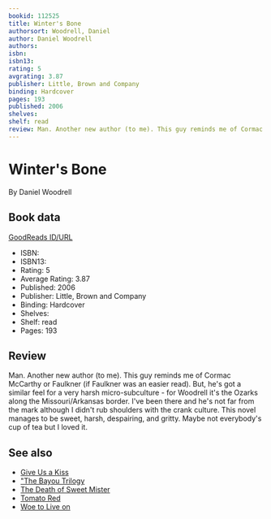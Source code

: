 ```yaml
---
bookid: 112525
title: Winter's Bone
authorsort: Woodrell, Daniel
author: Daniel Woodrell
authors: 
isbn: 
isbn13: 
rating: 5
avgrating: 3.87
publisher: Little, Brown and Company
binding: Hardcover
pages: 193
published: 2006
shelves: 
shelf: read
review: Man. Another new author (to me). This guy reminds me of Cormac McCarthy or Faulkner (if Faulkner was an easier read). But, he's got a similar feel for a very harsh micro-subculture - for Woodrell it's the Ozarks along the Missouri/Arkansas border. I've been there and he's not far from the mark although I didn't rub shoulders with the crank culture. This novel manages to be sweet, harsh, despairing, and gritty. Maybe not everybody's cup of tea but I loved it.
---
```


# Winter's Bone

By Daniel Woodrell

## Book data

[GoodReads ID/URL](https://www.goodreads.com/book/show/112525)

- ISBN: 
- ISBN13: 
- Rating: 5
- Average Rating: 3.87
- Published: 2006
- Publisher: Little, Brown and Company
- Binding: Hardcover
- Shelves: 
- Shelf: read
- Pages: 193

## Review

Man. Another new author (to me). This guy reminds me of Cormac McCarthy or Faulkner (if Faulkner was an easier read). But, he's got a similar feel for a very harsh micro-subculture - for Woodrell it's the Ozarks along the Missouri/Arkansas border. I've been there and he's not far from the mark although I didn't rub shoulders with the crank culture. This novel manages to be sweet, harsh, despairing, and gritty. Maybe not everybody's cup of tea but I loved it.


## See also

- [Give Us a Kiss](Give_Us_a_Kiss.md)
- ["The Bayou Trilogy](The_Bayou_Trilogy-_Under_the_Bright_Lights__Muscle_for_the_Wing__and_The_Ones_You_Do.md)
- [The Death of Sweet Mister](The_Death_of_Sweet_Mister.md)
- [Tomato Red](Tomato_Red.md)
- [Woe to Live on](Woe_to_Live_on.md)

